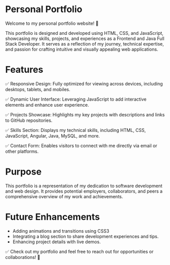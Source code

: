 # Personal Portfolio
Welcome to my personal portfolio website! 🎉

This portfolio is designed and developed using HTML, CSS, and JavaScript, showcasing my skills, projects, and experiences as a Frontend and Java Full Stack Developer. It serves as a reflection of my journey, technical expertise, and passion for crafting intuitive and visually appealing web applications.

# Features
✅ Responsive Design: Fully optimized for viewing across devices, including desktops, tablets, and mobiles.

✅ Dynamic User Interface: Leveraging JavaScript to add interactive elements and enhance user experience.

✅ Projects Showcase: Highlights my key projects with descriptions and links to GitHub repositories.

✅ Skills Section: Displays my technical skills, including HTML, CSS, JavaScript, Angular, Java, MySQL, and more.

✅ Contact Form: Enables visitors to connect with me directly via email or other platforms.

# Purpose
This portfolio is a representation of my dedication to software development and web design. It provides potential employers, collaborators, and peers a comprehensive overview of my work and achievements.

# Future Enhancements
* Adding animations and transitions using CSS3 
* Integrating a blog section to share development experiences and tips.
* Enhancing project details with live demos.
  
✅ Check out my portfolio and feel free to reach out for opportunities or collaborations! 🌟
